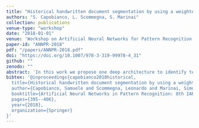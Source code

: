 ```yaml
---
title: "Historical handwritten document segmentation by using a weighted loss"
authors: "S. Capobianco, L. Scommegna, S. Marinai"
collection: publications
venue-type: "workshop"
date: "2018-01-01"
venue: 'Workshop on Artificial Neural Networks for Pattern Recognition (ANNPR)'
paper-id: "ANNPR-2018"
pdf: "/papers/ANNPR-2018.pdf"
doi: "https://doi.org/10.1007/978-3-319-99978-4_31"
github: ""
zenodo: ""
abstract: 'In this work we propose one deep architecture to identify text and not-text regions in historical handwritten documents. In particular we adopt the U-net architecture in combination with a suitable weighted loss function in order to put more emphasis on most critical areas. We define one weighted map to balance the pixel frequency among classes and to guide the training with local prior rules. In the experiments we evaluate the performance of the U-net architecture and of the weighted training on one benchmark dataset. We obtain good results using global metrics improving global and local classification scores.'
bibtex: '@inproceedings{capobianco2018historical,
  title={Historical handwritten document segmentation by using a weighted loss},
  author={Capobianco, Samuele and Scommegna, Leonardo and Marinai, Simone},
  booktitle={Artificial Neural Networks in Pattern Recognition: 8th IAPR TC3 Workshop, ANNPR 2018, Siena, Italy, September 19--21, 2018, Proceedings 8},
  pages={395--406},
  year={2018},
  organization={Springer}
}'
---
```


